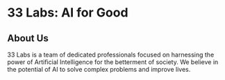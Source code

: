 # 33 Labs: AI for Good

## About Us

33 Labs is a team of dedicated professionals focused on harnessing the power of Artificial Intelligence for the betterment of society. We believe in the potential of AI to solve complex problems and improve lives.
